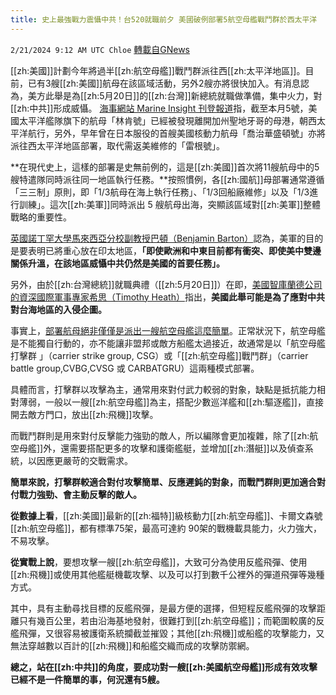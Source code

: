 ```yaml
---
title: 史上最強戰力震懾中共！台520就職前夕 美國破例部署5航空母艦戰鬥群於西太平洋
---
```

`2/21/2024 9:12 AM UTC Chloe` [轉載自GNews](https://gnews.org/articles/2328395)



  
[[zh:美國]]計劃今年將過半[[zh:航空母艦]]戰鬥群派往西[[zh:太平洋地區]]。目前，已有3艘[[zh:美國]]航母在該區域活動，另外2艘亦將很快加入。有消息認為，美方此舉是為[[zh:5月20日]]的[[zh:台灣]]新總統就職做準備，集中火力，對[[zh:中共]]形成威懾。
[海事網站 Marine Insight 刊登報道](https://www.marineinsight.com/shipping-news/us-navy-set-to-deploy-5-aircraft-carriers-to-the-western-pacific-region/)指，截至本月5號，美國太平洋艦隊旗下的航母「林肯號」已經被發現離開加州聖地牙哥的母港，朝西太平洋航行，另外，早年曾在日本服役的首艘美國核動力航母「喬治華盛頓號」亦將派往西太平洋地區部署，取代需返美維修的「雷根號」。

**在現代史上，這樣的部署是史無前例的，這是[[zh:美國]]首次將11艘航母中的5艘特遣隊同時派往同一地區執行任務。**按照慣例，各[[zh:國航]]母部署通常遵循「三三制」原則，即「1/3航母在海上執行任務」、「1/3回船廠維修」以及「1/3進行訓練」。這次[[zh:美軍]]同時派出 5 艘航母出海，突顯該區域對[[zh:美軍]]整體戰略的重要性。

[英國諾丁罕大學馬來西亞分校副教授巴頓（Benjamin Barton）](https://www.scmp.com/news/china/diplomacy/article/3251933/us-deploy-5-aircraft-carriers-western-pacific-show-strength-china)認為，美軍的目的是要表明已將重心放在印太地區，**「即使歐洲和中東目前都有衝突、即使美中雙邊關係升溫，在該地區威懾中共仍然是美國的首要任務」。**

另外，由於[[zh:台灣總統]]就職典禮（[[zh:5月20日]]）在即，[美國智庫蘭德公司的資深國際軍事專家希思（Timothy Heath）](https://asiatimes.com/2024/02/will-china-have-the-manpower-to-take-taiwan/)指出，**美國此舉可能是為了應對中共對台海地區的入侵企圖。**

  

事實上，[部署航母絕非僅僅是派出一艘航空母艦這麼簡單](https://strategy.style/archives/carrier-battle-group-and-pratas-islands)。正常狀況下，航空母艦是不能獨自行動的，亦不能讓非盟邦或敵方船艦太過接近，故通常是以「航空母艦打擊群 」（carrier strike group, CSG）或「[[zh:航空母艦]]戰鬥群」（carrier battle group,CVBG,CVSG 或 CARBATGRU）這兩種模式部署。

具體而言，打擊群以攻擊為主，通常用來對付武力較弱的對象，缺點是抵抗能力相對薄弱，一般以一艘[[zh:航空母艦]]為主，搭配少數巡洋艦和[[zh:驅逐艦]]，直接開去敵方門口，放出[[zh:飛機]]攻擊。

  

而戰鬥群則是用來對付反擊能力強勁的敵人，所以編隊會更加複雜，除了[[zh:航空母艦]]外，還需要搭配更多的攻擊和護衛艦艇，並增加[[zh:潛艇]]以及偵查系統，以因應更嚴苛的交戰需求。

  

**簡單來說，打擊群較適合對付攻擊簡單、反應遲鈍的對象，而戰鬥群則更加適合對付戰力強勁、會主動反擊的敵人。**

**從數據上看**，[[zh:美國]]最新的[[zh:福特]]級核動力[[zh:航空母艦]]、卡爾文森號[[zh:航空母艦]]，都有標準75架，最高可達約 90架的戰機載具能力，火力強大，不易攻擊。

  

**從實戰上說**，要想攻擊一艘[[zh:航空母艦]]，大致可分為使用反艦飛彈、使用[[zh:飛機]]或使用其他艦艇機載攻擊、以及可以打到數千公裡外的彈道飛彈等幾種方式。

其中，具有主動尋找目標的反艦飛彈，是最方便的選擇，但短程反艦飛彈的攻擊距離只有幾百公里，若由沿海基地發射，很難打到[[zh:航空母艦]]；而範圍較廣的反艦飛彈，又很容易被護衛系統攔截並摧毀；其他[[zh:飛機]]或船艦的攻擊能力，又無法穿越數以百計的[[zh:飛機]]和船艦交織而成的攻擊防禦網。

  

**總之，站在[[zh:中共]]的角度，要成功對一艘[[zh:美國航空母艦]]形成有效攻擊已經不是一件簡單的事，何況還有****5****艘。**
